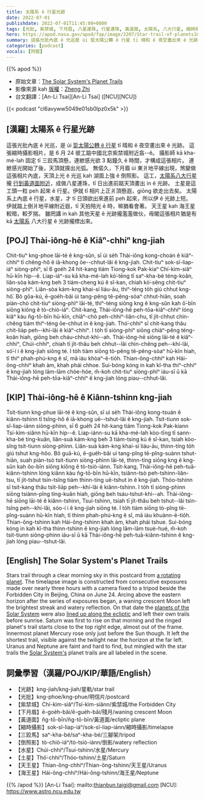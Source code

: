 ```yaml
---
title: 太陽系 ê 行星光跡
date: 2022-07-01
publishdate: 2022-07-01T11:45:00+0800
tags: [光批, 紫禁城, 下月眉, 八星連珠, 行星連珠, 黃道面, 太陽系, 八大行星, 縮時攝影, 三跤馬, 倒照影, 水星, 土星, 天王星, 海王星, 光跡]
hero: https://apod.nasa.gov/apod/fap/image/2207/Star-trail-of-planets1067.jpg
summary: 這張光批內底 ê 光巡是 ùi 踅太陽公轉 ê 行星 tī 晴和 ê 夜空畫出來 ê 光跡。
categories: [podcast]
vocals: [阿錕]
---
```


{{% apod %}}

- 原始文章：[The Solar System's Planet Trails](https://apod.nasa.gov/apod/ap220701.html)
- 影像來源 kah [版權][copyright]：[Zheng Zhi](https://instagram.com/lifelens)
- 台文翻譯：[An-Li Tsai][An-Li Tsai] ([NCU][NCU])

{{< podcast "cl6avyww5049e01sb0lpz0x5k" >}}

## [漢羅] 太陽系 ê 行星光跡
這張光批內底 ê 光巡，是 ùi [踅太陽公轉 ê 行星][a rotating planet] tī 晴和 ê 夜空畫出來 ê 光跡。
這張縮時攝影相片，是 6 月 24 彼工踮中國北京紫禁城附近翕--ê。
攝影師 kā kha-mé-lah 固定 tī 三跤馬頂懸，連紲感光欲 3 點鐘久 ê 時間，才構成這張相片。
連紲感光開始了後，天頂就搝出光弧。
無偌久，下月眉 ùi 東爿地平線出現，煞變做這張相片內底，天頂上光 ê 光巡 kah 湖面上強 ê 倒照影。
這工，[太陽系八大行星][planets of the Solar System] 攏 [行到黃道面附近][lined up along the ecliptic]，成做八星連珠，tī 日出進前踮天頂畫出 in ê 光跡。
土星是這工頭一粒 peh 起來 ê 行星。伊就 tī 相片上正爿頂懸遐，giōng 欲走出去矣。
太陽系上內底 ê 行星，水星，才 tī 日頭欲出來進前 peh 起來，所以伊 ê 光跡上短。
伊就踮上倒爿地平線附近遐，tī 天拍殕光 ê 時，嘛猶看會著。
天王星 kah 海王星較暗，較歹揣。
雖罔講 in kah 其他天星 ê 光跡攏濫濫做伙，毋閣這張相片猶是有 kā [太陽系][Solar System's] 八大行星 ê 光跡攏標出來。

## [POJ] Thài-iông-hē ê Kiâⁿ-chhiⁿ kng-jiah
Chit-tiuⁿ kng-phoe lāi-té ê kng-sûn, sī ùi se̍h Thài-iông kong-choán ê kiâⁿ-chhiⁿ tī chêng-hô ê iā-khong ōe--chhut-lâi ê kng-jiah.
Chit-tiuⁿ sok-sî-liap-iáⁿ siòng-phìⁿ, sī 6 goe̍h 24 hit-kang tiám Tiong-kok Pak-kiaⁿ Chí-kìm-siâⁿ hū-kīn hip--ê.
Liap-iáⁿ-su kā kha-mé-lah kò͘-tēng tī saⁿ-kha-bé téng-koân, liân-sòa kám-kng beh 3 tiám-cheng kú ê sî-kan, chiah kò͘-sêng chit-tiuⁿ siòng-phìⁿ.
Liân-sòa kám-kng khai-sí liáu-āu, thiⁿ-téng to̍h giú chhut kng-hô͘.
Bô gōa-kú, ē-goe̍h-bâi ùi tang-pêng tē-pêng-sòaⁿ chhut-hiān, soah piàn-chò chit-tiuⁿ siòng-phìⁿ lāi-té, thiⁿ-téng siōng kng ê kng-sûn kah ô͘-bīn siōng kiông ê tò-chiò-iáⁿ.
Chit-kang, Thài-iông-hē peh-tōa-kiâⁿ-chhiⁿ lóng kiâⁿ kàu n̂g-tō-bīn hū-kīn, chiâⁿ-chò peh-chhiⁿ-liân-chu, tī ji̍t-chhut chìn-chêng tiám thiⁿ-téng ōe-chhut in ê kng-jiah.
Thó͘-chhiⁿ sī chit-kang thâu chi̍t-lia̍p peh--khí-lâi ê kiâⁿ-chhiⁿ.
I to̍h tī siòng-phìⁿ siōng chiàⁿ-pêng téng-koân hiah, giōng beh cháu-chhut-khì--ah.
Thài-iông-hē siōng lāi-té ê kiâⁿ-chhiⁿ, Chúi-chhiⁿ, chiah tī ji̍t-thâu beh chhut--lâi chìn-chêng peh--khí-lâi, só͘-í i ê kng-jiah siōng té.
I to̍h tiàm siōng tò-pêng tē-pêng-sòaⁿ hū-kīn hiah, tī thiⁿ phah-phú-kng ê sî, mā iáu khòaⁿ-ē-tio̍h.
Thian-ông-chhiⁿ kah Hái-ông-chhiⁿ khah àm, khah phái chhoe.
Sui-bóng kóng in kah kî-tha thiⁿ-chhiⁿ ê kng-jiah lóng lām-lām chòe-hóe, m̄-koh chit-tiuⁿ siòng-phìⁿ iáu-sī ū kā Thài-iông-hē peh-tōa-kiâⁿ-chhiⁿ ê kng-jiah lóng piau--chhut-lâi.

## [KIP] Thài-iông-hē ê Kiânn-tshinn kng-jiah
Tsit-tiunn kng-phue lāi-té ê kng-sûn, sī uì se̍h Thài-iông kong-tsuán ê kiânn-tshinn tī tsîng-hô ê iā-khong uē--tshut-lâi ê kng-jiah.
Tsit-tiunn sok-sî-liap-iánn siòng-phìnn, sī 6 gue̍h 24 hit-kang tiám Tiong-kok Pak-kiann Tsí-kìm-siânn hū-kīn hip--ê.
Liap-iánn-su kā kha-mé-lah kòo-tīng tī sann-kha-bé tíng-kuân, liân-suà kám-kng beh 3 tiám-tsing kú ê sî-kan, tsiah kòo-sîng tsit-tiunn siòng-phìnn.
Liân-suà kám-kng khai-sí liáu-āu, thinn-tíng to̍h giú tshut kng-hôo.
Bô guā-kú, ē-gue̍h-bâi uì tang-pîng tē-pîng-suànn tshut-hiān, suah piàn-tsò tsit-tiunn siòng-phìnn lāi-té, thinn-tíng siōng kng ê kng-sûn kah ôo-bīn siōng kiông ê tò-tsiò-iánn.
Tsit-kang, Thài-iông-hē peh-tuā-kiânn-tshinn lóng kiânn kàu n̂g-tō-bīn hū-kīn, tsiânn-tsò peh-tshinn-liân-tsu, tī ji̍t-tshut tsìn-tsîng tiám thinn-tíng uē-tshut in ê kng-jiah.
Thóo-tshinn sī tsit-kang thâu tsi̍t-lia̍p peh--khí-lâi ê kiânn-tshinn.
I to̍h tī siòng-phìnn siōng tsiànn-pîng tíng-kuân hiah, giōng beh tsáu-tshut-khì--ah.
Thài-iông-hē siōng lāi-té ê kiânn-tshinn, Tsuí-tshinn, tsiah tī ji̍t-thâu beh tshut--lâi tsìn-tsîng peh--khí-lâi, sóo-í i ê kng-jiah siōng té.
I to̍h tiàm siōng tò-pîng tē-pîng-suànn hū-kīn hiah, tī thinn phah-phú-kng ê sî, mā iáu khuànn-ē-tio̍h.
Thian-ông-tshinn kah Hái-ông-tshinn khah àm, khah phái tshue.
Sui-bóng kóng in kah kî-tha thinn-tshinn ê kng-jiah lóng lām-lām tsuè-hué, m̄-koh tsit-tiunn siòng-phìnn iáu-sī ū kā Thài-iông-hē peh-tuā-kiânn-tshinn ê kng-jiah lóng piau--tshut-lâi.

## [English] The Solar System's Planet Trails
Stars trail through a clear morning sky in this postcard from [a rotating planet][a rotating planet].
The timelapse image is constructed from consecutive exposures made over nearly three hours with a camera fixed to a tripod beside the Forbidden City in Beijing, China on June 24.
Arcing above the eastern horizon after the series of exposures began, a waning crescent Moon left the brightest streak and watery reflection.
On that date the [planets of the Solar System][planets of the Solar System] were also [lined up along the ecliptic][lined up along the ecliptic] and left their own trails before sunrise.
Saturn was first to rise on that morning and the ringed planet's trail starts close to the top right edge, almost out of the frame.
Innermost planet Mercury rose only just before the Sun though.
It left the shortest trail, visible against the twilight near the horizon at the far left.
Uranus and Neptune are faint and hard to find, but mingled with the star trails the [Solar System's][Solar System's] planet trails are all labeled in the scene.

## 詞彙學習（漢羅/POJ/KIP/華語/English）
- 【光跡】kng-jiah/kng-jiah/星軌/star trail
- 【光批】kng-phoe/kng-phue/明信片/postcard
- 【紫禁城】Chí-kìm-siâⁿ/Tsí-kìm-siânn/紫禁城/the Forbidden City
- 【下月眉】ē-goe̍h-bâi/ē-gue̍h-bâi/殘月/waning crescent Moon
- 【黃道面】n̂g-tō-bīn/n̂g-tō-bīn/黃道面/ecliptic plane
- 【縮時攝影】sok-sî-liap-iáⁿ/sok-sî-liap-iánn/縮時攝影/timelapse
- 【三跤馬】saⁿ-kha-bé/saⁿ-kha-bé/三腳架/tripod
- 【倒照影】tò-chiò-iáⁿ/tò-tsiò-iánn/倒影/watery reflection
- 【水星】Chúi-chhiⁿ/Tsuí-tshinn/水星/Mercury
- 【土星】Thó͘-chhiⁿ/Thóo-tshinn/土星/Saturn
- 【天王星】Thian-ông-chhiⁿ/Thian-ông-tshinn/天王星/Uranus
- 【海王星】Hái-ông-chhiⁿ/Hái-ông-tshinn/海王星/Neptune


{{% /apod %}}
[An-Li Tsai]: mailto:thianbun.taigi@gmail.com
[NCU]: https://www.astro.ncu.edu.tw

[copyright]: https://apod.nasa.gov/apod/fap/lib/about_apod.html#srapply

[a rotating planet]:https://earthobservatory.nasa.gov/blogs/
[planets of the Solar System]:https://earthsky.org/tonight/rare-planetary-lineup-morning-june-2022/
[lined up along the ecliptic]:https://www.facebook.com/media/set/?set=a.4827325410704973
[Solar System's]:https://solarsystem.nasa.gov/solar-system/our-solar-system/overview/
